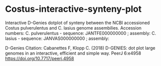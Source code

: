 # Costus-interactive-synteny-plot
Interactive D-Genies dotplot of synteny between the NCBI accessioned Costus pulverulentus and C. lasius genome assembilies. 
Accession numbers:
C. pulverulentus - sequence: JANTFE000000000 ; assembly:
C. lasius - sequence: JANVAS000000000 ; assembly:

D-Genies Citation:
Cabanettes F, Klopp C. (2018) D-GENIES: dot plot large genomes in an interactive, efficient and simple way. PeerJ 6:e4958 https://doi.org/10.7717/peerj.4958
